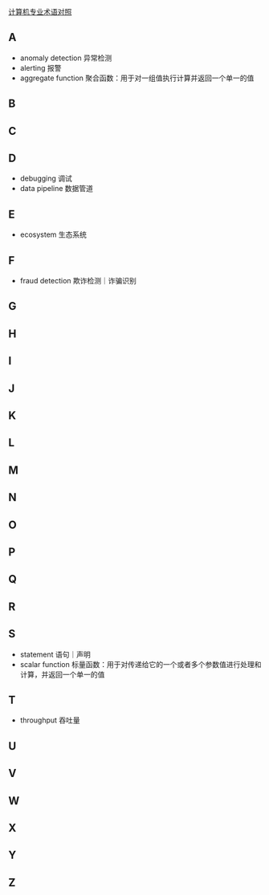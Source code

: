 [计算机专业术语对照](https://github.com/EarsEyesMouth/computerese-cross-references)

## A
* anomaly detection 异常检测
* alerting 报警
* aggregate function 聚合函数：用于对一组值执行计算并返回一个单一的值

## B

## C

## D
* debugging 调试
* data pipeline 数据管道

## E
* ecosystem 生态系统

## F
* fraud detection 欺诈检测｜诈骗识别

## G

## H

## I

## J

## K

## L

## M

## N

## O

## P

## Q

## R

## S
* statement 语句｜声明
* scalar function 标量函数：用于对传递给它的一个或者多个参数值进行处理和计算，并返回一个单一的值

## T
* throughput 吞吐量

## U

## V

## W

## X

## Y

## Z
